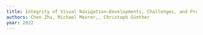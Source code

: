 ```yaml
---
title: Integrity of Visual Navigation—Developments, Challenges, and Prospects
authors: Chen Zhu, Michael Meurer,, Christoph Günther
year: 2022
---
```


